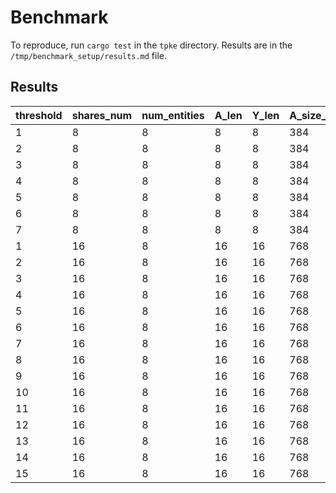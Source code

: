 # Benchmark

To reproduce, run `cargo test` in the `tpke` directory. Results are in the `/tmp/benchmark_setup/results.md` file.

## Results

|threshold|shares_num|num_entities|A_len|Y_len|A_size_bytes|Y_size_bytes|A_size_bytes_per_share|Y_size_bytes_per_share|A_size_bytes_per_threshold|Y_size_bytes_per_threshold|A_size_bytes_per_entity|Y_size_bytes_per_entity|ftt_domain_size|
|---------|----------|------------|-----|-----|------------|------------|-----------------------|---------------------|--------------------------|---------------------------|-----------------------|-----------------------|----------|
|1|8|8|8|8|384|768|48|96|384|768|48|96|8|
|2|8|8|8|8|384|768|48|96|192|384|48|96|8|
|3|8|8|8|8|384|768|48|96|128|256|48|96|8|
|4|8|8|8|8|384|768|48|96|96|192|48|96|8|
|5|8|8|8|8|384|768|48|96|76|153|48|96|8|
|6|8|8|8|8|384|768|48|96|64|128|48|96|8|
|7|8|8|8|8|384|768|48|96|54|109|48|96|8|
|1|16|8|16|16|768|1536|48|96|768|1536|96|192|16|
|2|16|8|16|16|768|1536|48|96|384|768|96|192|16|
|3|16|8|16|16|768|1536|48|96|256|512|96|192|16|
|4|16|8|16|16|768|1536|48|96|192|384|96|192|16|
|5|16|8|16|16|768|1536|48|96|153|307|96|192|16|
|6|16|8|16|16|768|1536|48|96|128|256|96|192|16|
|7|16|8|16|16|768|1536|48|96|109|219|96|192|16|
|8|16|8|16|16|768|1536|48|96|96|192|96|192|16|
|9|16|8|16|16|768|1536|48|96|85|170|96|192|16|
|10|16|8|16|16|768|1536|48|96|76|153|96|192|16|
|11|16|8|16|16|768|1536|48|96|69|139|96|192|16|
|12|16|8|16|16|768|1536|48|96|64|128|96|192|16|
|13|16|8|16|16|768|1536|48|96|59|118|96|192|16|
|14|16|8|16|16|768|1536|48|96|54|109|96|192|16|
|15|16|8|16|16|768|1536|48|96|51|102|96|192|16|

